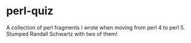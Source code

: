 perl-quiz
=========

A collection of perl fragments I wrote when moving from perl 4 to perl 5.  Stumped Randall Schwartz with two of them!
